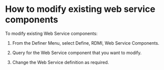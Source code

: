 # How to modify existing web service components

To modify existing Web Service components:

1. From the Definer Menu, select Define, RDMI, Web Service Components.

2. Query for the Web Service component that you want to modify.

3. Change the Web Service definition as required.